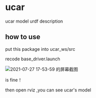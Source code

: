 # ucar
ucar model urdf description

## how to use
put this package into ucar_ws/src

recode base_driver.launch

![2021-07-27 17-53-59 的屏幕截图](https://user-images.githubusercontent.com/55304666/127136658-5ee62438-2dc6-4a6f-b47e-beafc0b66b49.png)

is fine！

then open rviz ,you can see ucar's model

